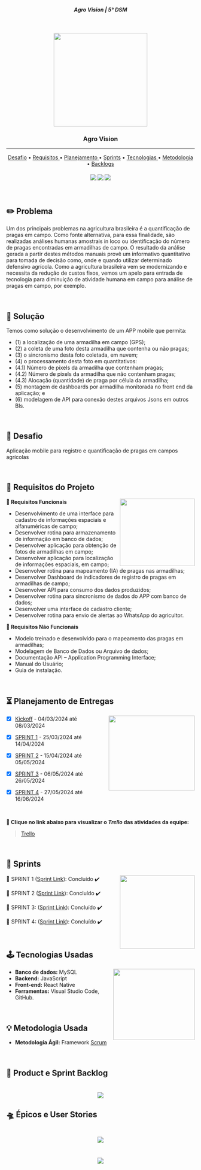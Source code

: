 <h5 align="center"> Agro Vision | 5° DSM </h5>

<br>

<p align="center">
<img src ="doc/imgs/Logo Visiona.svg" width="250" height="250"/>
 </h3>
<p align="center">

<p align="center">
      <h3 align="center"> Agro Vision </h3>
<p align="center">

<hr>

<p align="center"> 
   <a href="#desafio">Desafio</a> •
   <a href ="#requisitos"> Requisitos </a> •
   <a href ="#planejamento"> Planejamento </a> •
   <a href="#sprints">Sprints</a> •
   <a href ="#tecnologias"> Tecnologias </a> •
   <a href ="#metodologia"> Metodologia </a> •
   <a href="#backlogs">Backlogs</a>
</p>

<h4 align="center"> 
 <a href="https://reactnative.dev/"><img src = "https://img.shields.io/badge/React_Native-20232A?style=for-the-badge&logo=react&logoColor=61DAFB"/></a>
 <a href="https://www.javascript.com/"><img src = "https://img.shields.io/badge/JavaScript-323330?style=for-the-badge&logo=javascript&logoColor=F7DF1E"/></a>
 <a href="https://www.mysql.com/"><img src = "https://img.shields.io/badge/MySQL-005C84?style=for-the-badge&logo=mysql&logoColor=white"/></a>
</h4>

<br>

## :pencil2: Problema

Um dos principais problemas na agricultura brasileira é a quantificação de pragas em campo. Como
fonte alternativa, para essa finalidade, são realizadas análises humanas amostrais in loco ou
identificação do número de pragas encontradas em armadilhas de campo. O resultado da análise
gerada a partir destes métodos manuais provê um informativo quantitativo para tomada de decisão
como, onde e quando utilizar determinado defensivo agrícola. Como a agricultura brasileira vem se
modernizando e necessita da redução de custos fixos, vemos um apelo para entrada de tecnologia
para diminuição de atividade humana em campo para análise de pragas em campo, por exemplo. 

<br>

## :rocket: Solução

Temos como solução o desenvolvimento de um APP mobile que permita:
- (1) a localização de uma armadilha em campo (GPS);
- (2) a coleta de uma foto desta armadilha que contenha ou não pragas;
- (3) o sincronismo desta foto coletada, em nuvem;
- (4) o processamento desta foto em quantitativos:
- (4.1) Número de pixels da armadilha que contenham pragas;
- (4.2) Número de pixels da armadilha que não contenham pragas;
- (4.3) Alocação (quantidade) de praga por célula da armadilha;
- (5) montagem de dashboards por armadilha monitorada no front end da aplicação; e
- (6) modelagem de API para conexão destes arquivos Jsons em outros BIs.

<br>

<span id="desafio">

## :milky_way: Desafio

Aplicação mobile para registro e quantificação de pragas em campos agrícolas

<br>

<span id="requisitos">

## :dart: Requisitos do Projeto

<img align="right" width="200" height="180" src="doc/imgs/edicao.png">

**📌 Requisitos Funcionais**
- Desenvolvimento de uma interface para cadastro de informações espaciais e alfanuméricas de campo;
- Desenvolver rotina para armazenamento de informação em banco de dados;
- Desenvolver aplicação para obtenção de fotos de armadilhas em campo;
- Desenvolver aplicação para localização de informações espaciais, em campo;
- Desenvolver rotina para mapeamento (IA) de pragas nas armadilhas;
- Desenvolver Dashboard de indicadores de registro de pragas em armadilhas de campo;
- Desenvolver API para consumo dos dados produzidos;
- Desenvolver rotina para sincronismo de dados do APP com banco de dados;
- Desenvolver uma interface de cadastro cliente;
- Desenvolver rotina para envio de alertas ao WhatsApp do agricultor.
  
**📌 Requisitos Não Funcionais**
- Modelo treinado e desenvolvido para o mapeamento das pragas em armadilhas;
- Modelagem de Banco de Dados ou Arquivo de dados;
- Documentação API – Application Programming Interface;
- Manual do Usuário;
- Guia de instalação.

<br>

<span id="planejamento">

## :hourglass_flowing_sand: Planejamento de Entregas

<img align="right" width="230" height="200" src="doc/imgs/calendario.png">

- [x] [Kickoff](#) - 04/03/2024 até 08/03/2024

- [x] [SPRINT 1](#) - 25/03/2024 até 14/04/2024

- [x] [SPRINT 2](#) - 15/04/2024 até 05/05/2024

- [x] [SPRINT 3](#) - 06/05/2024 até 26/05/2024

- [x] [SPRINT 4](#) - 27/05/2024 até 16/06/2024

<br>

**:link: Clique no link abaixo para visualizar o *Trello* das atividades da equipe:**
> [Trello](https://trello.com/b/QyOUlOmO/visiona-agro-vision)

<br>

<span id="sprints">

## :date: Sprints

<img align="right" width="200" height="196" src="doc/imgs/app-de-apresentacao-de-slides.png">

🔖 SPRINT 1 ([Sprint Link](doc/sprints/sprint1.md)): Concluído ✔️

🔖 SPRINT 2 ([Sprint Link](doc/sprints/sprint2.md)): Concluído ✔️

🔖 SPRINT 3: ([Sprint Link](doc/sprints/sprint3.md)): Concluído ✔️

🔖 SPRINT 4: ([Sprint Link](doc/sprints/sprint4.md)): Concluído ✔️

<br>

<span id="tecnologias">

## :joystick: Tecnologias Usadas

<img align="right" width="218" height="190" src="doc/imgs/contracao-muscular.png">

* **Banco de dados:** MySQL
* **Backend:** JavaScript
* **Front-end:** React Native
* **Ferramentas:** Visual Studio Code, GitHub.

<br>

<span id="metodologia">

## :bulb: Metodologia Usada

* **Metodologia Ágil:** Framework [Scrum](https://www.scrum.org/)

<br>

<span id="backlogs">

## :crystal_ball: Product e Sprint Backlog

<h1 align="center"> <img src = "doc/imgs/Product and Sprint Backlog.png" /></h1>

## :flying_saucer: Épicos e User Stories

<h1 align="center"> <img src = "doc/imgs/Critérios e Epicos.png" /></h1>
<h1 align="center"> <img src = "doc/imgs/Histórias.png" /></h1>

<br>

